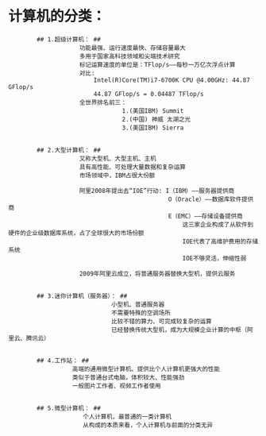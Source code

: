 # 计算机的分类： #

			
			## 1.超级计算机： ##
						功能最强、运行速度最快、存储容量最大
						多用于国家高科技领域和尖端技术研究
						标记运算速度的单位是：TFlop/s——每秒一万亿次浮点计算
						对比:
							Intel(R)Core(TM)i7-6700K CPU @4.00GHz: 44.87 GFlop/s 
							44.87 GFlop/s = 0.04487 TFlop/s
						全世界排名前三：
									1.(美国IBM) Summit
									2.(中国) 神威 太湖之光
									3.(美国IBM) Sierra
			
			
			## 2.大型计算机： ##
						又称大型机、大型主机、主机
						具有高性能、可处理大量数据和复杂运算
						市场领域中，IBM占很大份额
						
						阿里2008年提出去“IOE”行动: I（IBM）——服务器提供商
												 O（Oracle）——数据库软件提供商
												 E（EMC）——存储设备提供商
													 这三家企业构成了从软件到硬件的企业级数据库系统，占了全球很大的市场份额
													 IOE代表了高维护费用的存储系统
													 IOE不够灵活，伸缩性弱		
													   
						2009年阿里云成立，将普通服务器替换大型机，提供云服务
						
						
			## 3.迷你计算机（服务器）： ##
								 小型机、普通服务器
								 不需要特殊的空调场所
								 比较不错的算力、可完成较复杂的运算
								 已经替换传统大型机，成为大规模企业计算的中枢（阿里云、腾讯云）
					
					
			## 4.工作站： ##
			          高端的通用微型计算机、提供比个人计算机更强大的性能
					  类似于普通台式电脑，体积较大、性能强劲
					  一般图片工作者、视频工作者使用
					
					
			## 5.微型计算机： ##
			             个人计算机，最普通的一类计算机
						 从构成的本质来看，个人计算机与前面的分类无异